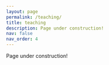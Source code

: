 ```yaml
---
layout: page
permalink: /teaching/
title: teaching
description: Page under construction!
nav: false
nav_order: 4
---
```


Page under construction!
